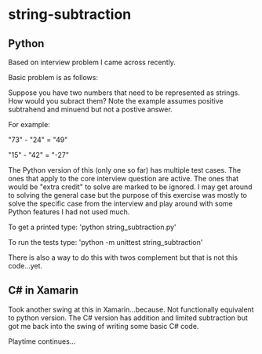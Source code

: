 # string-subtraction
## Python
Based on interview problem I came across recently.

Basic problem is as follows:

Suppose you have two numbers that need to be represented as strings. How
would you subract them? Note the example assumes positive subtrahend and
minuend but not a postive answer.

For example:

"73" - "24" = "49"

"15" - "42" = "-27"


The Python version of this (only one so far) has multiple test cases. The ones that
apply to the core interview question are active. The ones that would be "extra credit"
to solve are marked to be ignored. I may get around to solving the general case but
the purpose of this exercise was mostly to solve the specific case from the interview
and play around with some Python features I had not used much.

To get a printed type: 'python string_subtraction.py'

To run the tests type: 'python -m unittest string_subtraction'


There is also a way to do this with twos complement but that is not this code...yet.


## C# in Xamarin

Took another swing at this in Xamarin...because. Not functionally equivalent to python
version. The C# version has addition and limited subtraction but got me back into
the swing of writing some basic C# code.

Playtime continues...
